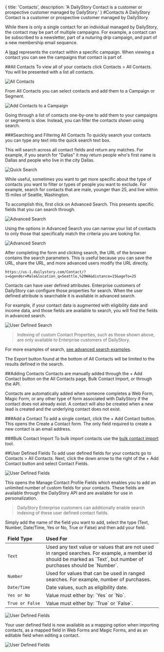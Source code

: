 {
title: 'Contacts',
description: 'A DailyStory Contact is a customer or prospective customer managed by DailyStory.'
}
#Contacts
A DailyStory Contact is a customer or prospective customer managed by DailyStory. 

While there is only a single contact for an individual managed by DailyStory, the contact may be part of multiple campaigns. For example, a contact can be subscribed to a newsletter, part of a nuturing drip campaign, and part of a new membership email sequence.

A [lead](/leads) represents the contact within a specific campaign. When viewing a contact you can see the campaigns that contact is part of.

##All Contacts
To view all of your contacts click Contacts > All Contacts. You will be presented with a list all contacts.

![All Contacts](/articles/contacts/contacts-08.png "All Contacts")

From All Contacts you can select contacts and add them to a Campaign or Segment.

![Add Contacts to a Campaign](/articles/contacts/contacts-09.png "Add Contacts to a Campaign")

Going through a list of contacts one-by-one to add them to your campaigns or segments is slow. Instead, you can filter the contacts shown using search.

###Searching and Filtering All Contacts
To quickly search your contacts you can type any text into the quick search text box. 

This will search across all contact fields and return any matches. For example, if you search for "Dallas" it may return people who's first name is Dallas and people who live in the city Dallas.

![Quick Search](/articles/contacts/contacts-10.png "Quick Search")

While useful, sometimes you want to get more specific about the type of contacts you want to filter or types of people you want to exclude. For example, search for contacts that are male, younger than 25, and live within 15 miles of Seattle, Washington.

To accomplish this, first click on Advanced Search. This presents specific fields that you can search through.

![Advanced Search](/articles/contacts/contacts-11.png "Advanced Search")

Using the options in Advanced Search you can narrow your list of contacts to only those that specifically match the criteria you are looking for.

![Advanced Search](/articles/contacts/contacts-12.png "Advanced Search")

After completing the form and clicking search, the URL of the browser contains the search parameters. This is useful because you can save the URL, share the URL, and more advanced users modify the URL directly.

`https://us-1.dailystory.com/Contact/?s=&gender=Male&location_q=Seattle,%20WA&distance=15&ageTo=25`

Contacts can have user defined attributes. Enterprise customers of DailyStory can configure those properties for search. When the user defined attribute is searchable it is available in advanced search.

For example, if your contact data is augmented with eligibility date and income data, and those fields are available to search, you will find the fields in advanced search.

![User Defined Search](/articles/contacts/contacts-13.png "User Defined Search")

> Indexing of custom Contact Properties, such as those shown above, are only available to Enterprise customers of DailyStory.

For more examples of search, [see advanced search examples](/contacts/advanced-search).

The Export button found at the bottom of All Contacts will be limited to the results defined in the search.

##Adding Contacts
Contacts are manually added through the + Add Contact button on the All Contacts page, Bulk Contact Import, or through the API.

Contacts are automatically added when someone completes a Web Form, Magic Form, or any other type of form associated with DailyStory if the contact does not already exist. A contact will also be created when a new lead is created and the underlying contact does not exist.

###Add a Contact
To add a single contact, click the + Add Contact button. This opens the Create a Contact form. The only field required to create a new contact is an email address.

###Bulk Contact Import
To bulk import contacts use the [bulk contact import](import) tool.

##User Defined Fields
To add user defined fields for your contacts go to Contacts > All Contacts. Next, click the down arrow to the right of the + Add Contact button and select Contact Fields.

![User Defined Fields](/articles/contacts/contacts-14.png "User Defined Fields")

This opens the Manage Contact Profile Fields which enables you to add an unlimited number of custom fields for your contacts. These fields are available through the DailyStory API and are available for use in personalization.

> DailyStory Enterprise customers can additionally enable search indexing of these user defined contact fields.

Simply add the name of the field you want to add, select the type (Text, Number, Date/Time, Yes or No, True or False) and then add your field.

<table class="table">
<thead>
<tr>
<td style="width:25%"><strong>Field Type</strong></td>
<td><strong>Used For</strong></td>
</tr>
</thead>
<tbody>
<tr>
<td><code>Text</code></td>
<td>Used any text value or values that are not used in ranged searches. For example, a member id should be marked as `Text`, but number of purchases should be `Number`.</td>
</tr>
<tr>
<td><code>Number</code></td>
<td>Used for values that can be used in ranged searches. For example, number of purchases.</td>
</tr>
<tr>
<td><code>Date/Time</code></td>
<td>Date values, such as eligibility date.</td>
</tr>
<tr>
<td><code>Yes or No</code></td>
<td>Value must either by: `Yes` or `No`.</td>
</tr>
<tr>
<td><code>True or False</code></td>
<td>Value must either by: `True` or `False`.</td>
</tr>
</tbody>
</table>

![User Defined Fields](/articles/contacts/contacts-15.png "User Defined Fields")

Your user defined field is now available as a mapping option when importing contacts, as a mapped field in Web Forms and Magic Forms, and as an editable field when editing a contact.

![User Defined Fields](/articles/contacts/contacts-16.png "User Defined Fields")